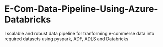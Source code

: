 # E-Com-Data-Pipeline-Using-Azure-Databricks
I  scalable and robust data pipeline for  tranforming e-commerse data into required datasets using pyspark, ADF, ADLS and Databricks
